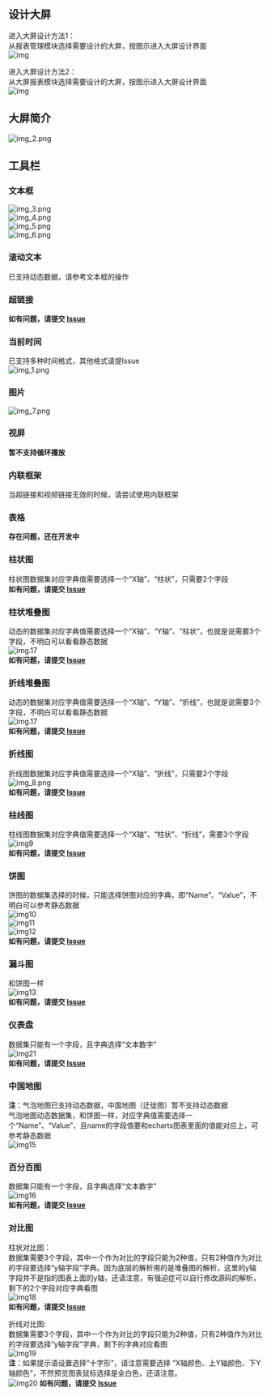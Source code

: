 ## 设计大屏
进入大屏设计方法1： <br>
从报表管理模块选择需要设计的大屏，按图示进入大屏设计界面 <br>
![img](../picture/dashboard/img22.png) <br>

进入大屏设计方法2： <br>
从大屏报表模块选择需要设计的大屏，按图示进入大屏设计界面 <br>
![img](../picture/dashboard/img23.png) <br>

## 大屏简介
![img_2.png](../picture/dashboard/img_2.png) <br>

## 工具栏
### 文本框
![img_3.png](../picture/dashboard/img_3.png) <br>
![img_4.png](../picture/dashboard/img_4.png) <br>
![img_5.png](../picture/dashboard/img_5.png) <br>
![img_6.png](../picture/dashboard/img_6.png) <br>

### 滚动文本
已支持动态数据，请参考文本框的操作 <br>

### 超链接
**如有问题，请提交 [Issue](https://gitee.com/anji-plus/report/issues) <br>**

### 当前时间
已支持多种时间格式，其他格式请提Issue <br>
![img_1.png](../picture/dashboard/img_1.png) <br>

### 图片
![img_7.png](../picture/dashboard/img_7.png) <br>

### 视屏
**暂不支持循环播放**<br>

### 内联框架
当超链接和视频链接无效的时候，请尝试使用内联框架<br>

### 表格
**存在问题，还在开发中**<br>

### 柱状图
柱状图数据集对应字典值需要选择一个“X轴”、“柱状”，只需要2个字段 <br>
**如有问题，请提交 [Issue](https://gitee.com/anji-plus/report/issues) <br>**


### 柱状堆叠图
动态的数据集对应字典值需要选择一个“X轴”、“Y轴”、“柱状”，也就是说需要3个字段，不明白可以看看静态数据 <br>
![img.17](../picture/dashboard/img_17.png) <br>
**如有问题，请提交 [Issue](https://gitee.com/anji-plus/report/issues) <br>**

### 折线堆叠图 
动态的数据集对应字典值需要选择一个“X轴”、“Y轴”、“折线”，也就是说需要3个字段，不明白可以看看静态数据 <br>
![img.17](../picture/dashboard/img_17.png) <br>
**如有问题，请提交 [Issue](https://gitee.com/anji-plus/report/issues) <br>**

### 折线图
折线图数据集对应字典值需要选择一个“X轴”、“折线”，只需要2个字段 <br>
![img_8.png](../picture/dashboard/img_8.png) <br>
**如有问题，请提交 [Issue](https://gitee.com/anji-plus/report/issues) <br>**

### 柱线图
柱线图数据集对应字典值需要选择一个“X轴”、“柱状”、“折线”，需要3个字段 <br>
![img9](../picture/dashboard/img_9.png) <br>
**如有问题，请提交 [Issue](https://gitee.com/anji-plus/report/issues) <br>**

### 饼图
饼图的数据集选择的时候，只能选择饼图对应的字典，即“Name”、“Value”，不明白可以参考静态数据 <br>
![img10](../picture/dashboard/img_10.png) <br>
![img11](../picture/dashboard/img_11.png) <br>
![img12](../picture/dashboard/img_12.png) <br>
**如有问题，请提交 [Issue](https://gitee.com/anji-plus/report/issues) <br>**

### 漏斗图
和饼图一样 <br>
![img13](../picture/dashboard/img_13.png) <br>
**如有问题，请提交 [Issue](https://gitee.com/anji-plus/report/issues) <br>**

### 仪表盘
数据集只能有一个字段，且字典选择“文本数字” <br>
![img21](../picture/dashboard/img_21.png) <br>
**如有问题，请提交 [Issue](https://gitee.com/anji-plus/report/issues) <br>**

### 中国地图
**注**：气泡地图已支持动态数据，中国地图（迁徙图）暂不支持动态数据 <br>
气泡地图动态数据集，和饼图一样，对应字典值需要选择一个“Name”、“Value”，且name的字段值要和echarts图表里面的值能对应上，可参考静态数据 <br>
![img15](../picture/dashboard/img_15.png) <br>

### 百分百图
数据集只能有一个字段，且字典选择“文本数字” <br>
![img16](../picture/dashboard/img_16.png) <br>
**如有问题，请提交 [Issue](https://gitee.com/anji-plus/report/issues) <br>**

### 对比图
柱状对比图： <br>
数据集需要3个字段，其中一个作为对比的字段只能为2种值，只有2种值作为对比的字段要选择“y轴字段”字典。因为底层的解析用的是堆叠图的解析，这里的y轴字段并不是指的图表上面的y轴，还请注意，有强迫症可以自行修改源码的解析，剩下的2个字段对应字典看图<br>
![img18](../picture/dashboard/img_18.png) <br>
**如有问题，请提交 [Issue](https://gitee.com/anji-plus/report/issues) <br>**

折线对比图: <br>
数据集需要3个字段，其中一个作为对比的字段只能为2种值，只有2种值作为对比的字段要选择“y轴字段”字典，剩下的字典对应看图<br>
![img19](../picture/dashboard/img_19.png) <br>
**注**：如果提示语设置选择“十字形”，请注意需要选择 “X轴颜色、上Y轴颜色、下Y轴颜色”，不然预览图表鼠标选择是全白色，还请注意。<br>
![img20](../picture/dashboard/img_20.png)
**如有问题，请提交 [Issue](https://gitee.com/anji-plus/report/issues) <br>**
